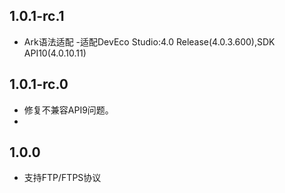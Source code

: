 ## 1.0.1-rc.1
- Ark语法适配
-适配DevEco Studio:4.0 Release(4.0.3.600),SDK API10(4.0.10.11)

## 1.0.1-rc.0
- 修复不兼容API9问题。
- 
## 1.0.0
- 支持FTP/FTPS协议



